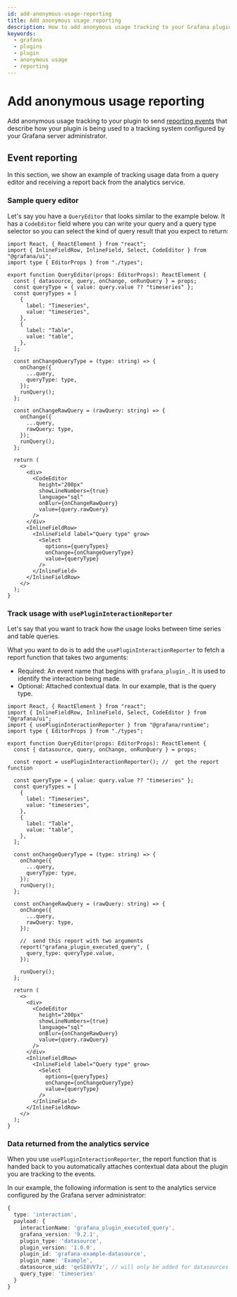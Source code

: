 ```yaml
---
id: add-anonymous-usage-reporting
title: Add anonymous usage reporting
description: How to add anonymous usage tracking to your Grafana plugin.
keywords:
  - grafana
  - plugins
  - plugin
  - anonymous usage
  - reporting
---
```


# Add anonymous usage reporting

Add anonymous usage tracking to your plugin to send [reporting events](https://grafana.com/docs/grafana/latest/setup-grafana/configure-grafana#reporting_enabled) that describe how your plugin is being used to a tracking system configured by your Grafana server administrator.

## Event reporting

In this section, we show an example of tracking usage data from a query editor and receiving a report back from the analytics service.

### Sample query editor

Let's say you have a `QueryEditor` that looks similar to the example below. It has a `CodeEditor` field where you can write your query and a query type selector so you can select the kind of query result that you expect to return:

```tsx
import React, { ReactElement } from "react";
import { InlineFieldRow, InlineField, Select, CodeEditor } from "@grafana/ui";
import type { EditorProps } from "./types";

export function QueryEditor(props: EditorProps): ReactElement {
  const { datasource, query, onChange, onRunQuery } = props;
  const queryType = { value: query.value ?? "timeseries" };
  const queryTypes = [
    {
      label: "Timeseries",
      value: "timeseries",
    },
    {
      label: "Table",
      value: "table",
    },
  ];

  const onChangeQueryType = (type: string) => {
    onChange({
      ...query,
      queryType: type,
    });
    runQuery();
  };

  const onChangeRawQuery = (rawQuery: string) => {
    onChange({
      ...query,
      rawQuery: type,
    });
    runQuery();
  };

  return (
    <>
      <div>
        <CodeEditor
          height="200px"
          showLineNumbers={true}
          language="sql"
          onBlur={onChangeRawQuery}
          value={query.rawQuery}
        />
      </div>
      <InlineFieldRow>
        <InlineField label="Query type" grow>
          <Select
            options={queryTypes}
            onChange={onChangeQueryType}
            value={queryType}
          />
        </InlineField>
      </InlineFieldRow>
    </>
  );
}
```

### Track usage with `usePluginInteractionReporter`

Let's say that you want to track how the usage looks between time series and table queries.

What you want to do is to add the `usePluginInteractionReporter` to fetch a report function that takes two arguments:

- Required: An event name that begins with `grafana_plugin_`. It is used to identify the interaction being made.
- Optional: Attached contextual data. In our example, that is the query type.

```tsx
import React, { ReactElement } from "react";
import { InlineFieldRow, InlineField, Select, CodeEditor } from "@grafana/ui";
import { usePluginInteractionReporter } from "@grafana/runtime";
import type { EditorProps } from "./types";

export function QueryEditor(props: EditorProps): ReactElement {
  const { datasource, query, onChange, onRunQuery } = props;

  const report = usePluginInteractionReporter(); //  get the report function

  const queryType = { value: query.value ?? "timeseries" };
  const queryTypes = [
    {
      label: "Timeseries",
      value: "timeseries",
    },
    {
      label: "Table",
      value: "table",
    },
  ];

  const onChangeQueryType = (type: string) => {
    onChange({
      ...query,
      queryType: type,
    });
    runQuery();
  };

  const onChangeRawQuery = (rawQuery: string) => {
    onChange({
      ...query,
      rawQuery: type,
    });

    //  send this report with two arguments
    report("grafana_plugin_executed_query", {
      query_type: queryType.value,
    });

    runQuery();
  };

  return (
    <>
      <div>
        <CodeEditor
          height="200px"
          showLineNumbers={true}
          language="sql"
          onBlur={onChangeRawQuery}
          value={query.rawQuery}
        />
      </div>
      <InlineFieldRow>
        <InlineField label="Query type" grow>
          <Select
            options={queryTypes}
            onChange={onChangeQueryType}
            value={queryType}
          />
        </InlineField>
      </InlineFieldRow>
    </>
  );
}
```

### Data returned from the analytics service

When you use `usePluginInteractionReporter`, the report function that is handed back to you automatically attaches contextual data about the plugin you are tracking to the events.

In our example, the following information is sent to the analytics service configured by the Grafana server administrator:

```ts
{
  type: 'interaction',
  payload: {
    interactionName: 'grafana_plugin_executed_query',
    grafana_version: '9.2.1',
    plugin_type: 'datasource',
    plugin_version: '1.0.0',
    plugin_id: 'grafana-example-datasource',
    plugin_name: 'Example',
    datasource_uid: 'qeSI8VV7z', // will only be added for datasources
    query_type: 'timeseries'
  }
}
```
